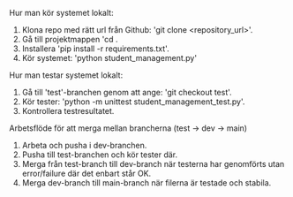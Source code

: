 Hur man kör systemet lokalt:
1. Klona repo med rätt url från Github: 'git clone <repository_url>'.
2. Gå till projektmappen 'cd <projektmapp>.
3. Installera 'pip install -r requirements.txt'.
4. Kör systemet: 'python student_management.py'


Hur man testar systemet lokalt:
1. Gå till 'test'-branchen genom att ange: 'git checkout test'. 
2. Kör tester: 'python -m unittest student_management_test.py'.
3. Kontrollera testresultatet.


Arbetsflöde för att merga mellan brancherna (test -> dev -> main)
1. Arbeta och pusha i dev-branchen.
2. Pusha till test-branchen och kör tester där.
3. Merga från test-branch till dev-branch när testerna har genomförts utan error/failure där det enbart står OK.
4. Merga dev-branch till main-branch när filerna är testade och stabila. 

